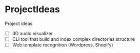 # ProjectIdeas
Project ideas

- [ ] 3D audio visualizer
- [ ] CLI tool that build and index complex directories structure
- [ ] Web template recognition (Wordpress, Shopify)
